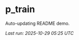 # p_train

Auto-updating README demo.

<!--START_SECTION:status-->
_Last run: 2025-10-29 05:25 UTC_
<!--END_SECTION:status-->






















































































































































































































































































































































































































































































































































































































































































































































































































































































































































































































































































































































































































































































































































































































































































































































